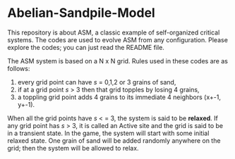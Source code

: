 # Abelian-Sandpile-Model
This repository is about ASM, a classic example of self-organized critical systems. The codes are used to evolve ASM from any configuration. Please explore the codes; you can just read the README file.

The ASM system is based on a N x N grid. Rules used in these codes are as follows:
1) every grid point can have _s_ = 0,1,2 or 3 grains of sand,
2) if at a grid point _s_ > 3 then that grid topples by losing 4 grains,
3) a toppling grid point adds 4 grains to its immediate 4 neighbors (x+-1, y+-1).

When all the grid points have _s_ < = 3, the system is said to be **relaxed**. If any grid point has _s_ > 3, it is called an Active site and the grid is said to be in a transient state. In the game, the system will start with some initial relaxed state. One grain of sand will be added randomly anywhere on the grid; then the system will be allowed to relax.
